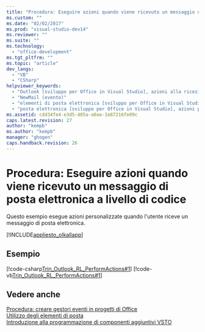 ```yaml
---
title: "Procedura: Eseguire azioni quando viene ricevuto un messaggio di posta elettronica a livello di codice"
ms.custom: ""
ms.date: "02/02/2017"
ms.prod: "visual-studio-dev14"
ms.reviewer: ""
ms.suite: ""
ms.technology: 
  - "office-development"
ms.tgt_pltfrm: ""
ms.topic: "article"
dev_langs: 
  - "VB"
  - "CSharp"
helpviewer_keywords: 
  - "Outlook [sviluppo per Office in Visual Studio], azioni alla ricezione di posta elettronica"
  - "NewMail (evento)"
  - "elementi di posta elettronica [sviluppo per Office in Visual Studio], azioni personalizzate"
  - "posta elettronica [sviluppo per Office in Visual Studio], azioni personalizzate"
ms.assetid: cdd34fe4-e3d5-405a-a0ae-1e87216fe09c
caps.latest.revision: 27
author: "kempb"
ms.author: "kempb"
manager: "ghogen"
caps.handback.revision: 26
---
```

# Procedura: Eseguire azioni quando viene ricevuto un messaggio di posta elettronica a livello di codice
  Questo esempio esegue azioni personalizzate quando l'utente riceve un messaggio di posta elettronica.  
  
 [!INCLUDE[appliesto_olkallapp](../vsto/includes/appliesto-olkallapp-md.md)]  
  
## Esempio  
 [!code-csharp[Trin_Outlook_RL_PerformActions#1](../snippets/csharp/VS_Snippets_OfficeSP/Trin_Outlook_RL_PerformActions/CS/thisaddin.cs#1)]
 [!code-vb[Trin_Outlook_RL_PerformActions#1](../snippets/visualbasic/VS_Snippets_OfficeSP/Trin_Outlook_RL_PerformActions/VB/thisaddin.vb#1)]  
  
## Vedere anche  
 [Procedura: creare gestori eventi in progetti di Office](../vsto/how-to-create-event-handlers-in-office-projects.md)   
 [Utilizzo degli elementi di posta](../vsto/working-with-mail-items.md)   
 [Introduzione alla programmazione di componenti aggiuntivi VSTO](../vsto/getting-started-programming-vsto-add-ins.md)  
  
  